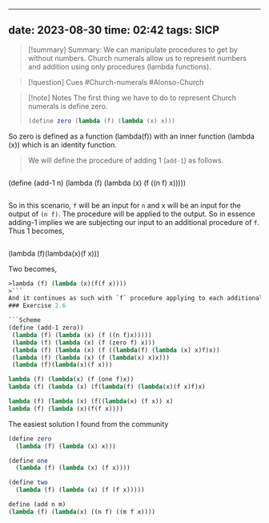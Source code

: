 
---
date: 2023-08-30
time:  02:42
tags: SICP 
---


>[!summary]  Summary: 
>We can manipulate procedures to get by without numbers. Church numerals allow us to represent numbers and addition using only procedures (lambda functions). 



>[!question] Cues
> #Church-numerals
> #Alonso-Church


>[!note]  Notes
>The first thing we have to do to represent Church numerals is define zero.
>```Scheme
>(define zero (lambda (f) (lambda (x) x)))
>```
So zero is defined as a function (lambda(f)) with an inner function (lambda (x)) which is an identity function. 
>We will define the procedure of adding 1 (`add-1`) as follows.
>```Scheme
(define (add-1 n)
  (lambda (f) (lambda (x) (f ((n f) x)))))
  >```
So in this scenario, `f` will be an input for `n` and x will be an input for the output of `(n f)`. The procedure will be applied to the output. So in essence adding-1 implies we are subjecting our input to an additional procedure of `f`. 
Thus 1 becomes, 
>```Scheme
(lambda (f)(lambda(x)(f x)))

Two becomes,
```Scheme
>lambda (f) (lambda (x)(f(f x))))
>```
And it continues as such with `f` procedure applying to each additional number
### Exercise 2.6

```Scheme
(define (add-1 zero))
 (lambda (f) (lambda (x) (f ((n f)x)))))
 (lambda (f) (lambda (x) (f (zero f) x)))
 (lambda (f) (lambda (x) (f ((lambda(f) (lambda (x) x)f)x))
 (lambda (f) (lambda (x) (f (lambda(x) x)x)))
 (lambda (f)(lambda(x)(f x)))

lambda (f) (lambda(x) (f (one f)x))
lambda (f) (lambda (x) (f(lambda(f) (lambda(x)(f x)f)x)

lambda (f) (lambda (x) (f((lambda(x) (f x)) x)
lambda (f) (lambda (x)(f(f x))))
```

The easiest solution I found from the community
```Scheme
(define zero
  (lambda (f) (lambda (x) x)))

(define one
  (lambda (f) (lambda (x) (f x))))

(define two
  (lambda (f) (lambda (x) (f (f x)))))

define (add n m)
(lambda (f) (lambda(x) ((n f) ((m f x))))

```